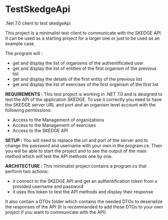 # TestSkedgeApi
.Net 7.0 client to test skedgeApi

This project is a minimalist test client to communicate with the SKEDGE API. It can be used as a starting project for a larger one or just to be used as an example case.

The program will :
  - get and display the list of organisms of the authentificated user
  - get and display the list of entities of the first organism of the previous list
  - get and display the details of the first entity of the previous list
  - get and display the list of exercises of the first organism of the first list

**REQUIREMENTS :**
This test project is working in .NET 7.0 and is designed to test the API of the application SKEDGE.
To use it correctly you need to have the SKEDGE server URL and port and an organism level account with the following permissions:
  - Access to the Management of organizations
  - Access to the Management of exercises
  - Access to the SKEDGE API

**SETUP :**
You will need to replace the url and port of the server and to change the password and username with your own in the program.cs.
Then you will be able to start the project and to see the output of the main method which will test the API methods one by one.

**ARCHITECTURE :** 
This minimalist project contains a program.cs that perform two actions:
  - it connect to the SKEDGE API and get an authentification token from a provided username and password
  - it uses this token to test the API methods and display their response
    
It also contain a DTOs folder which contains the needed DTOs to deserialize the responses of the API (It is recommanded to add these DTOs to your own project if you want to communicate with the API)

